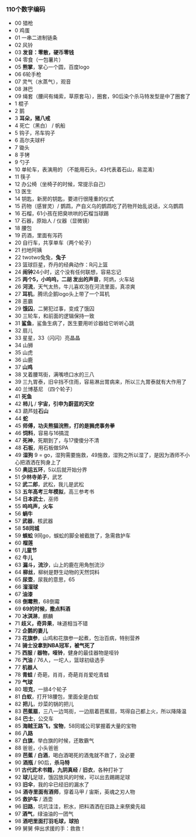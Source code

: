 ### 110个数字编码
- 00 猎枪
-  0 鸡蛋
- 01 一串二进制链条
- 02 风铃
- 03 **发音：零散，硬币零钱**
- 04 零食（一包薯片）
- 05 **熊掌**，掌心一个圆，百度logo
- 06 6轮手枪
- 07 灵气（水蒸气），观音
- 08 淋巴
- 09 绳套（腰间有绳索，草原套马），圈套，90后染个杀马特发型是中了圈套了
-  1 棍子
-  2 鹅
-  3 **耳朵，猪八戒**
-  4 死亡（黑白） / 帆船
-  5 钩子，吊车钩子
-  6 高尔夫球杆
-  7 锄头
-  8 手铐
-  9 勺子
- 10 单轮车，表演用的 （不能用石头，43代表着石山，易混淆）
- 11 筷子
- 12 办公椅（坐椅子的时候，常提示自己）
- 13 医生
- 14 钥匙，新房的钥匙，要进行很隆重的仪式
- 15 药物（感冒灵）/ 鹦鹉，产自义乌的鹦鹉吃了药物开始乱说话，义乌鹦鹉
- 16 石榴，61小孩在把臭哄哄的石榴当球踢
- 17 石器，原始人 / 仪器（显微镜）
- 18 腰包
- 19 药酒，里面有泻药
- 20 自行车，共享单车（两个轮子）
- 21 扫地阿姨
- 22 twotwo兔兔，**兔子**
- 23 篮球巨星，乔丹的经典动作：R闪上篮
- 24 **闹钟**24小时，这个没有任何联想，容易忘记
- 25 **两个5，小呜呜，二胡 发出的声音**，阿炳，火车站
- 26 **河流**，天气太热，牛儿喜欢泡在河流里面，真凉爽
- 27 **耳机**，腾讯企鹅logo头上带了一个耳机
- 28 恶霸
- 29 **饿囚**，二舅犯过事，变成了饿囚
- 30 三轮车，和前面的逻辑保持一致
- 31 **鲨鱼**，鲨鱼生病了，医生要用听诊器给它听听心跳
- 32 扇儿
- 33 星星，33（闪闪）亮晶晶
- 34 山狮
- 35 山虎
- 36 山鹿
- 37 **山鸡**
- 38 叉着腰骂街，满嘴喷口水的三八
- 39 三九胃泰，旧伞挡不住雨，容易淋出胃病来，所以三九胃泰就有大作用了
- 40 兰博基尼 （四个轮子）
- 41 **死鱼**
- 42 **柿儿** / **宇宙，引申为蔚蓝的天空**
- 43 葫芦娃**石山**
- 44 **蛇**
- 45 **师傅，功夫熊猫浣熊，打的是狮虎事务拳**
- 46 **饲料**，容易与16搞混
- 47 **死神**，死期到了，与17傻傻分不清
- 48 **石板**，用石板做SPA
- 49 **湿狗** 9 = go，湿狗需要施救，49施救，湿狗之所以湿了，是因为酒师不小心把酒洒在狗身上了
- 50 **奥运五环**，5以后就开始分界
- 51 **少林寺弟子**，武艺
- 52 **武二郎**，武松，我儿是武松
- 53 **五年高考三年模拟**，高三参考书
- 54 **日本武士**，巫师
- 55 **呜呜声，火车**
- 56 **蜗牛**
- 57 **武器**，核武器
- 58 **58同城**
- 59 **蜈蚣** 9同go，蜈蚣的脚全被截肢了，急需救护车
- 60 **榴莲**
- 61 **儿童节**
- 62 **牛儿**
- 63 **漏斗，流沙**，山上的鹿在用角刨流沙
- 64 **柳丝**，柳树是野生动物的天然饲料
- 65 **尿壶**，尿我的意思，65
- 66 **溜溜球**
- 67 **油漆**
- 68 **倒霉熊**，68倒霉
- 69 **69的时候，撒点料酒**
- 70 **冰淇淋**，麒麟
- 71 **歧义，奇异果**，味道相当不错
- 72 **企鹅的妻儿**
- 73 **花旗参**，山鸡和花旗参一起煮，包治百病，特别营养
- 74 **骑士没拿到NBA冠军，被气死了**
- 75 **西服** / **器物，哑铃**，健身的最佳器物是哑铃
- 76 **汽油** / 76人，一坨人，篮球初级选手
- 77 **机器人**
- 78 **青蛙** / 奇葩，肖肖，奇葩肖肖爱吃青蛙
- 79 **气球**
- 80 **坦克**，一排4个轮子
- 81 **白蚁**，打开18腰包，里面全是白蚁
- 82 **把儿**，炒菜的锅的把儿
- 83 **芭蕉扇**，三八一边骂街，一边扇着芭蕉扇，骂得自己都上火，所以降降温
- 84 **巴士**，公交车
- 85 **海贼王路飞，宝物**，58同城公司掌握着大量的宝物
- 86 **八路**
- 87 **白旗**，举白旗的时候，还敢霸气
- 88 爸爸，小头爸爸
- 89 **芭蕉** / **白酒**，喝白酒喝死的酒鬼就不救了，没必要
- 90 **酒瓶** / 90后，**杀马特**
- 91 **古代武术书籍，九阴真经** / **旧衣**，各种打补丁
- 92 **球儿**足球，饿囚放风的时候，可以出去踢踢足球
- 93 **旧伞**，我的伞已经旧的漏水了
- 94 **酒寺里面有酒师**，穿着马甲 / 宙斯，英魂之刃人物
- 95 **救护车** / 酒壶
- 96 **旧路**，坑坑洼洼，积水，把料酒洒在旧路上来祭奠先祖
- 97 **酒气**，绿油油的一团气
- 98 **酒吧里面打羽毛球，球拍**
- 99 舅舅 伸出求援的手：救救！